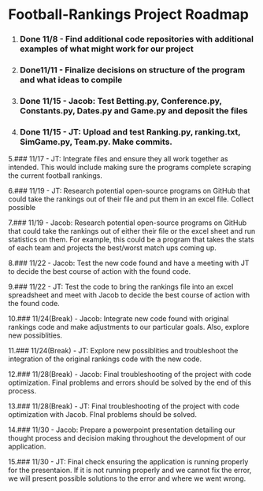 
# Football-Rankings Project Roadmap 



1. ### Done 11/8 - Find additional code repositories with additional examples of what might work for our project

2. ### Done11/11 - Finalize decisions on structure of the program and what ideas to compile 

3. ### Done 11/15 - Jacob: Test Betting.py, Conference.py, Constants.py, Dates.py and Game.py and deposit the files

4. ### Done 11/15 - JT: Upload and test Ranking.py, ranking.txt, SimGame.py, Team.py. Make commits.

5.### 11/17 - JT: Integrate files and ensure they all work together as intended. This would include making sure the programs complete 
scraping the current football rankings. 

6.### 11/19 - JT: Research potential open-source programs on GitHub that could take the rankings out of their file and put them in an excel file. Collect possible 

7.### 11/19 - Jacob: Research potential open-source programs on GitHub that could take the rankings out of either their file or the excel sheet and run statistics on them. For example, this could be a program that takes the stats of each team and projects the best/worst match ups coming up. 

8.### 11/22 - Jacob: Test the new code found and have a meeting with JT to decide the best course of action with the found code. 

9.### 11/22 - JT: Test the code to bring the rankings file into an excel spreadsheet and meet with Jacob to decide the best course of action with the found code. 

10.### 11/24(Break) - Jacob: Integrate new code found with original rankings code and make adjustments to our particular goals. Also, explore new possiblities.  

11.###  11/24(Break) - JT: Explore new possiblities and troubleshoot the integration of the original rankings code with the new code. 

12.###  11/28(Break) - Jacob: Final troubleshooting of the project with code optimization. Final problems and errors should be solved by the end of this process. 

13.###  11/28(Break) - JT: Final troubleshooting of the project with code optimization with Jacob. FInal problems should be solved.

14.###  11/30 - Jacob: Prepare a powerpoint presentation detailing our thought process and decision making throughout the development of our application. 

15.###  11/30 - JT: Final check ensuring the application is running properly for the presentaion. If it is not running properly and we cannot fix the error, we will present possible solutions to the error and where we went wrong. 
